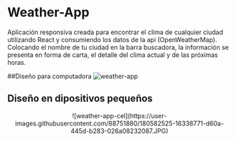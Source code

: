 
# Weather-App
Aplicación responsiva creada para encontrar el clima de cualquier ciudad utilizando React y consumiendo los datos de la api (OpenWeatherMap).
Colocando el nombre de tu ciudad en la barra buscadora, la información se presenta en forma de carta, el detalle del clima actual y de las próximas horas.


##Diseño para computadora
![weather-app](https://user-images.githubusercontent.com/88751880/180582516-aebf1f2d-3a09-4aae-a5d4-36a4a747f860.JPG)

## Diseño en dipositivos pequeños
<p align="center">
![weather-app-cel](https://user-images.githubusercontent.com/88751880/180582525-16338771-d60a-445d-b283-026a08232087.JPG)
</p>
